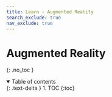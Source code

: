 ```yaml
---
title: Learn - Augmented Reality
search_exclude: true
nav_exclude: true
---
```


<!-- prettier-ignore-start -->
# Augmented Reality
{: .no_toc }

<details open markdown="block">
  <summary>
    Table of contents
  </summary>
  {: .text-delta }
1. TOC
{:toc}
</details>

<!-- prettier-ignore-end -->
